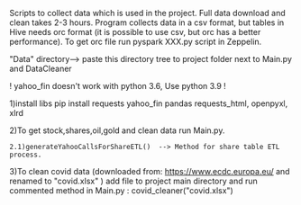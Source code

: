 Scripts to collect data which is used in the project. Full data download and clean takes 2-3 hours. Program collects data in a csv format, but tables in Hive needs orc format (it is possible to use csv, but orc has a better performance). To get orc file run pyspark XXX.py script in Zeppelin.

"Data" directory--> paste this directory tree to project folder next to Main.py and DataCleaner

! yahoo_fin doesn't work with python 3.6, Use python 3.9 !

1)install libs
pip install requests yahoo_fin pandas requests_html, openpyxl, xlrd

2)To get stock,shares,oil,gold and clean data run Main.py.

    2.1)generateYahooCallsForShareETL()  --> Method for share table ETL process.

3)To clean covid data (downloaded from: https://www.ecdc.europa.eu/ and renamed to "covid.xlsx" ) add file to project main directory and run commented method in Main.py : covid_cleaner("covid.xlsx")
